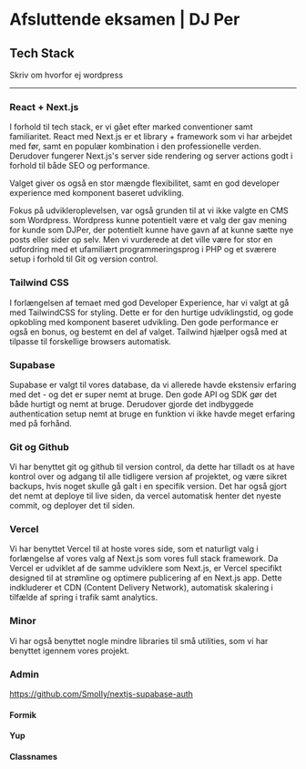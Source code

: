 # Afsluttende eksamen | DJ Per

## Tech Stack

Skriv om hvorfor ej wordpress

---

### React + Next.js

I forhold til tech stack, er vi gået efter marked conventioner samt familiaritet. React med Next.js er et library + framework som vi har arbejdet med før, samt en populær kombination i den professionelle verden. Derudover fungerer Next.js's server side rendering og server actions godt i forhold til både SEO og performance.

Valget giver os også en stor mængde flexibilitet, samt en god developer experience med komponent baseret udvikling.

Fokus på udvikleroplevelsen, var også grunden til at vi ikke valgte en CMS som Wordpress. Wordpress kunne potentielt være et valg der gav mening for kunde som DJPer, der potentielt kunne have gavn af at kunne sætte nye posts eller sider op selv. Men vi vurderede at det ville være for stor en udfordring med et ufamiliært programmeringsprog i PHP og et sværere setup i forhold til Git og version control.

### Tailwind CSS

I forlængelsen af temaet med god Developer Experience, har vi valgt at gå med TailwindCSS for styling. Dette er for den hurtige udviklingstid, og gode opkobling med komponent baseret udvikling. Den gode performance er også en bonus, og bestemt en del af valget. Tailwind hjælper også med at tilpasse til forskellige browsers automatisk.

### Supabase

Supabase er valgt til vores database, da vi allerede havde ekstensiv erfaring med det - og det er super nemt at bruge. Den gode API og SDK gør det både hurtigt og nemt at bruge. Derudover gjorde det indbyggede authentication setup nemt at bruge en funktion vi ikke havde meget erfaring med på forhånd.

### Git og Github

Vi har benyttet git og github til version control, da dette har tilladt os at have kontrol over og adgang til alle tidligere version af projektet, og være sikret backups, hvis noget skulle gå galt i en specifik version. Det har også gjort det nemt at deploye til live siden, da vercel automatisk henter det nyeste commit, og deployer det til siden.

### Vercel

Vi har benyttet Vercel til at hoste vores side, som et naturligt valg i forlængelse af vores valg af Next.js som vores full stack framework. Da Vercel er udviklet af de samme udviklere som Next.js, er Vercel specifikt designed til at strømline og optimere publicering af en Next.js app. Dette indkluderer et CDN (Content Delivery Network), automatisk skalering i tilfælde af spring i trafik samt analytics.

### Minor

Vi har også benyttet nogle mindre libraries til små utilities, som vi har benyttet igennem vores projekt.

### Admin

https://github.com/SmoIIy/nextjs-supabase-auth

#### Formik

#### Yup

#### Classnames
